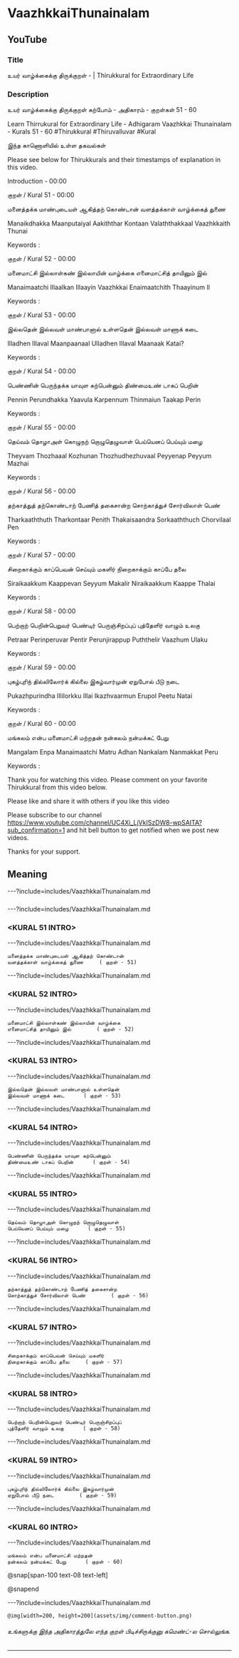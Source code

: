 # VaazhkkaiThunainalam 

## YouTube 


### Title 


உயர் வாழ்க்கைக்கு திருக்குறள் - <ADHIGARAM> | Thirukkural for Extraordinary Life  


### Description 


உயர் வாழ்க்கைக்கு திருக்குறள் கற்போம் - அதிகாரம் <ADHIGARAM> - குறள்கள் 51 - 60  


Learn Thirrukural for Extraordinary Life - Adhigaram Vaazhkkai Thunainalam - Kurals 51 - 60 #Thirukkural #Thiruvalluvar #Kural  


இந்த காணொளியில் உள்ள தகவல்கள் 


<THUMBNAIL POINTS> 


Please see below for Thirukkurals  and their timestamps of explanation in this video. 


Introduction - 00:00 


குறள் / Kural 51 - 00:00 

மனைத்தக்க மாண்புடையள் ஆகித்தற் கொண்டான்
வளத்தக்காள் வாழ்க்கைத் துணை		

Manaikdhakka Maanputaiyal  Aakiththar  Kontaan
Valaththakkaal  Vaazhkkaith  Thunai 		

Keywords : 

குறள் / Kural 52 - 00:00 

மனைமாட்சி இல்லாள்கண் இல்லாயின் வாழ்க்கை
எனைமாட்சித் தாயினும் இல்		

Manaimaatchi Illaalkan  Illaayin  Vaazhkkai
Enaimaatchith  Thaayinum  Il 		

Keywords : 

குறள் / Kural 53 - 00:00 

இல்லதென் இல்லவள் மாண்பானால் உள்ளதென்
இல்லவள் மாணாக் கடை		

Illadhen Illaval  Maanpaanaal  Ulladhen
Illaval  Maanaak  Katai? 		

Keywords : 

குறள் / Kural 54 - 00:00 

பெண்ணின் பெருந்தக்க யாவுள கற்பென்னும்
திண்மைஉண் டாகப் பெறின்		

Pennin Perundhakka  Yaavula  Karpennum
Thinmaiun  Taakap  Perin 		

Keywords : 

குறள் / Kural 55 - 00:00 

தெய்வம் தொழாஅள் கொழுநற் றொழுதெழுவாள்
பெய்யெனப் பெய்யும் மழை		

Theyvam Thozhaaal  Kozhunan  Thozhudhezhuvaal
Peyyenap  Peyyum  Mazhai 		

Keywords : 

குறள் / Kural 56 - 00:00 

தற்காத்துத் தற்கொண்டாற் பேணித் தகைசான்ற
சொற்காத்துச் சோர்விலாள் பெண்		

Tharkaaththuth Tharkontaar  Penith  Thakaisaandra
Sorkaaththuch  Chorvilaal  Pen 		

Keywords : 

குறள் / Kural 57 - 00:00 

சிறைகாக்கும் காப்பெவன் செய்யும் மகளிர்
நிறைகாக்கும் காப்பே தலை		

Siraikaakkum Kaappevan  Seyyum  Makalir
Niraikaakkum  Kaappe  Thalai 		

Keywords : 

குறள் / Kural 58 - 00:00 

பெற்றாற் பெறின்பெறுவர் பெண்டிர் பெருஞ்சிறப்புப்
புத்தேளிர் வாழும் உலகு		

Petraar Perinperuvar  Pentir  Perunjirappup
Puththelir  Vaazhum  Ulaku 		

Keywords : 

குறள் / Kural 59 - 00:00 

புகழ்புரிந் தில்லிலோர்க் கில்லை இகழ்வார்முன்
ஏறுபோல் பீடு நடை		

Pukazhpurindha Illilorkku  Illai  Ikazhvaarmun
Erupol  Peetu  Natai 		

Keywords : 

குறள் / Kural 60 - 00:00 

மங்கலம் என்ப மனைமாட்சி மற்றதன்
நன்கலம் நன்மக்கட் பேறு		

Mangalam Enpa  Manaimaatchi  Matru  Adhan
Nankalam  Nanmakkat  Peru 		

Keywords : 



Thank you for watching this video. Please comment on your favorite Thirukkural from this video below. 


Please like and share it with others if you like this video 


Please subscribe to our channel https://www.youtube.com/channel/UC4Xi_LjVkISzDW8-wpSAITA?sub_confirmation=1 and hit bell button to get notified when we post new videos. 


Thanks for your support. 


## Meaning 

---?include=includes/VaazhkkaiThunainalam.md 

### <ADHIGHARAM INTRO> 

---?include=includes/VaazhkkaiThunainalam.md 

### <KURAL 51 INTRO> 

---?include=includes/VaazhkkaiThunainalam.md 

```
மனைத்தக்க மாண்புடையள் ஆகித்தற் கொண்டான்
வளத்தக்காள் வாழ்க்கைத் துணை		( குறள் - 51)
```
---?include=includes/VaazhkkaiThunainalam.md 

### <KURAL 52 INTRO> 

---?include=includes/VaazhkkaiThunainalam.md 

```
மனைமாட்சி இல்லாள்கண் இல்லாயின் வாழ்க்கை
எனைமாட்சித் தாயினும் இல்		( குறள் - 52)
```
---?include=includes/VaazhkkaiThunainalam.md 

### <KURAL 53 INTRO> 

---?include=includes/VaazhkkaiThunainalam.md 

```
இல்லதென் இல்லவள் மாண்பானால் உள்ளதென்
இல்லவள் மாணாக் கடை		( குறள் - 53)
```
---?include=includes/VaazhkkaiThunainalam.md 

### <KURAL 54 INTRO> 

---?include=includes/VaazhkkaiThunainalam.md 

```
பெண்ணின் பெருந்தக்க யாவுள கற்பென்னும்
திண்மைஉண் டாகப் பெறின்		( குறள் - 54)
```
---?include=includes/VaazhkkaiThunainalam.md 

### <KURAL 55 INTRO> 

---?include=includes/VaazhkkaiThunainalam.md 

```
தெய்வம் தொழாஅள் கொழுநற் றொழுதெழுவாள்
பெய்யெனப் பெய்யும் மழை		( குறள் - 55)
```
---?include=includes/VaazhkkaiThunainalam.md 

### <KURAL 56 INTRO> 

---?include=includes/VaazhkkaiThunainalam.md 

```
தற்காத்துத் தற்கொண்டாற் பேணித் தகைசான்ற
சொற்காத்துச் சோர்விலாள் பெண்		( குறள் - 56)
```
---?include=includes/VaazhkkaiThunainalam.md 

### <KURAL 57 INTRO> 

---?include=includes/VaazhkkaiThunainalam.md 

```
சிறைகாக்கும் காப்பெவன் செய்யும் மகளிர்
நிறைகாக்கும் காப்பே தலை		( குறள் - 57)
```
---?include=includes/VaazhkkaiThunainalam.md 

### <KURAL 58 INTRO> 

---?include=includes/VaazhkkaiThunainalam.md 

```
பெற்றாற் பெறின்பெறுவர் பெண்டிர் பெருஞ்சிறப்புப்
புத்தேளிர் வாழும் உலகு		( குறள் - 58)
```
---?include=includes/VaazhkkaiThunainalam.md 

### <KURAL 59 INTRO> 

---?include=includes/VaazhkkaiThunainalam.md 

```
புகழ்புரிந் தில்லிலோர்க் கில்லை இகழ்வார்முன்
ஏறுபோல் பீடு நடை		( குறள் - 59)
```
---?include=includes/VaazhkkaiThunainalam.md 

### <KURAL 60 INTRO> 

---?include=includes/VaazhkkaiThunainalam.md 

```
மங்கலம் என்ப மனைமாட்சி மற்றதன்
நன்கலம் நன்மக்கட் பேறு		( குறள் - 60)
```
@snap[span-100 text-08 text-left]
<div class="conclusion" >
<CONCLUSION>

</div>

@snapend


---?include=includes/VaazhkkaiThunainalam.md 


`@img[width=200, height=200](assets/img/comment-button.png)` 


###### உங்களுக்கு இந்த அதிகாரத்துலே எந்த குறள் பிடிச்சிருக்குனு கமெண்ட்-ல சொல்லுங்க. 


--- 



